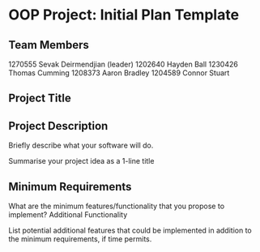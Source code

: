 OOP Project: Initial Plan Template
==================================


Team Members
------------

1270555 Sevak Deirmendjian (leader)
1202640 Hayden Ball
1230426 Thomas Cumming
1208373 Aaron Bradley
1204589 Connor Stuart


Project Title
-------------


Project Description 
-------------------

Briefly describe what your software will do. 

Summarise your project idea as a 1-line title 


Minimum Requirements
--------------------

What are the minimum features/functionality that you propose to implement? 
Additional Functionality 

List potential additional features that could be implemented in addition to the minimum requirements, if 
time permits. 

